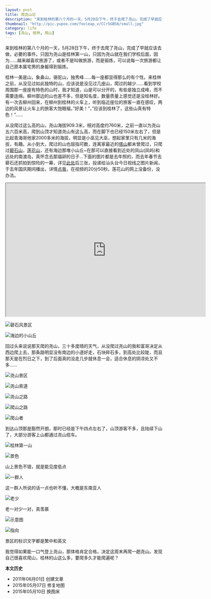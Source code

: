 ```yaml
---
layout: post
title: 爬尧山记
description: "来到桂林的第八个月的一天，5月28日下午，终于去爬了尧山，完成了早就应该去做，必要的事件。只因为尧山是桂林第一山，只因为尧山就在我们学校后面，因为……越来越喜欢旅游了，或者不是叫做旅游，而是锻炼，可以说每一次旅游都让自己原本属宅男的身躯得到锻炼。"
thumbnail: "http://pic.yupoo.com/fooleap_v/CCr5GBS6/small.jpg"
category: life
tags: [尧山, 桂林, 爬山]
---
```


来到桂林的第八个月的一天，5月28日下午，终于去爬了尧山，完成了早就应该去做，必要的事件。只因为尧山是桂林第一山，只因为尧山就在我们学校后面，因为……越来越喜欢旅游了，或者不是叫做旅游，而是锻炼，可以说每一次旅游都让自己原本属宅男的身躯得到锻炼。

桂林一美是山，象鼻山，骆驼山，独秀峰……每一座都显得那么的有个性。来桂林之前，从没见过如此独特的山，应该说是没见过几座山，爬过的越少……看到学校周围那一座座有特色的山时，我才知道，山是可以分开的，有些是独立成峰，而不需要连绵。柳州那边的山也差不多，但是知名度，数量质量上感觉还是没桂林好。有一次去柳州回来，在柳州到桂林的火车上，听到临近座位的旅客一直在感叹，两边的风景让火车上的旅客大饱眼福，”好美！”，”应该到桂林了，这些山真有特色！”……

从没爬过这么高的山，尧山海拔909.3米，相对高度约760米，之前一直以为尧山五六百米高，爬到山顶才知道尧山有这么高，而在脚下也已经150米左右了，但是比起青海哥他家2000多米的海拔，明显是小巫见大巫，想起家里只有几米的海拔，有趣。从小到大，爬过的山也屈指可数，连离家最近的[塔山](http://www.hudong.com/wiki/塔山风景区)都未曾爬过，只爬过[礐石山](http://www.queshi.com/)，[莲花山](http://zh.wikipedia.org/wiki/莲花山_(汕头))，还有海边那堆小山丘~在那可以直接看到近处的凤山(凤屿)和远处的南澳岛，真怀念去那煏卵的日子...下面的图片都是去年照的，而去年春节去礐石还抓拍到惊险的一幕，详见[此处](http://fooleap.blogbus.com/logs/64749512.html)后三张，投递给汕头台今日视线之图片新闻，于去年国庆期间播出，详情[点我](http://v.youku.com/v_show/id_XMjEyMzUyMTcy.html)，在视频的20分50秒。莲花山的网上没备份，没办法。

<iframe src="https://www.google.com/maps/d/embed?mid=zFVCPErrCRCw.kjxvvPw-gNxA" width="640" height="427"></iframe>

![礐石风景区]({{site.IMG_PATH}}/climbing-notes-for-yaoshan-01.jpg?imageView2/2/w/640/q/90)

![海边的小山丘]({{site.IMG_PATH}}/climbing-notes-for-yaoshan-02.jpg?imageView2/2/w/640/q/90)


回过头来说说那天爬的尧山，三十多度晴的天气，从没爬过尧山的我和富哥决定从西边爬上去，那条路明显没有南边的小道好走，石块碎石多，到高处比较陡，而且那天是在烈日之下，到了后面真的没走几步就休息一会，适合休息的阴凉处又不多……

![尧山景区]({{site.IMG_PATH}}/climbing-notes-for-yaoshan-03.jpg?imageView2/2/w/640/q/90)

![尧山索道]({{site.IMG_PATH}}/climbing-notes-for-yaoshan-04.jpg?imageView2/2/w/640/q/90)

![尧山之路]({{site.IMG_PATH}}/climbing-notes-for-yaoshan-05.jpg?imageView2/2/w/640/q/90)

![爬山之路]({{site.IMG_PATH}}/climbing-notes-for-yaoshan-06.jpg?imageView2/2/w/640/q/90)

![爬山者]({{site.IMG_PATH}}/climbing-notes-for-yaoshan-07.jpg?imageView2/2/w/640/q/90)

到达山顶那是豁然开朗，那时已经是下午四点左右了，山顶游客不多，且陆续下山了，大部分游客上山都通过尧山缆车。

![桂林第一山]({{site.IMG_PATH}}/climbing-notes-for-yaoshan-08.jpg?imageView2/2/w/640/q/90)

![景色]({{site.IMG_PATH}}/climbing-notes-for-yaoshan-09.jpg?imageView2/2/w/640/q/90)

山上景色不错，就是能见度低点

![一群人]({{site.IMG_PATH}}/climbing-notes-for-yaoshan-10.jpg?imageView2/2/w/640/q/90)

这一群人所说的话一点也听不懂，大概是东南亚人

![老少]({{site.IMG_PATH}}/climbing-notes-for-yaoshan-11.jpg?imageView2/2/w/640/q/90)

老一对少一对，真羡慕

![示意图]({{site.IMG_PATH}}/climbing-notes-for-yaoshan-12.jpg?imageView2/2/w/640/q/90)

![指向]({{site.IMG_PATH}}/climbing-notes-for-yaoshan-13.jpg?imageView2/2/w/640/q/90)

景区的标识文字都是繁中和英文

我觉得如果能一口气登上尧山，那体格肯定合格，决定这周末再爬一趟尧山。发现自己很喜欢爬山，桂林的山这么多，要爬多久才能爬遍呢？

**本文历史**

* 2011年06月01日 创建文章
* 2015年05月07日 修复地图
* 2015年05月10日 换图床
